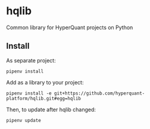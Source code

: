 # hqlib
Common library for HyperQuant projects on Python

## Install

As separate project:

    pipenv install

Add as a library to your project:

    pipenv install -e git+https://github.com/hyperquant-platform/hqlib.git#egg=hqlib

Then, to update after hqlib changed:

    pipenv update
